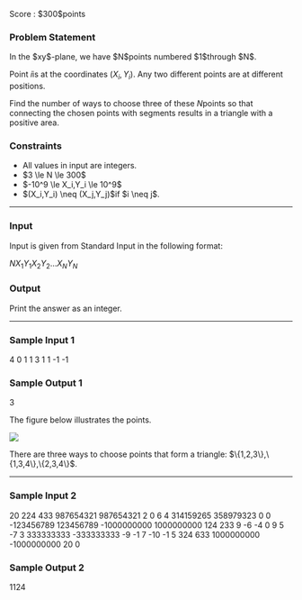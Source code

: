 
<div>

<span>

<span>

<p>
Score : $300$points
</p>

<div>

<section>

### **Problem Statement**

<p>
In the $xy$-plane, we have $N$points numbered $1$through $N$.

Point $i$is at the coordinates $(X_i,Y_i)$. Any two different points are at different positions.

Find the number of ways to choose three of these $N$points so that connecting the chosen points with segments results in a triangle with a positive area.
</p>

</section>

</div>

<div>

<section>

### **Constraints**

<ul>

<li>
All values in input are integers.
</li>

<li>
$3 \le N \le 300$
</li>

<li>
$-10^9 \le X_i,Y_i \le 10^9$
</li>

<li>
$(X_i,Y_i) \neq (X_j,Y_j)$if $i \neq j$.
</li>

</ul>

</section>

</div>

---

<div>

<div>

<section>

### **Input**

<p>
Input is given from Standard Input in the following format:
</p>

<div>

$N$$X_1$$Y_1$$X_2$$Y_2$$\dots$$X_N$$Y_N$
</div>

</section>

</div>

<div>

<section>

### **Output**

<p>
Print the answer as an integer.
</p>

</section>

</div>

</div>

---

<div>

<section>

### **Sample Input 1**

<div>

4
0 1
1 3
1 1
-1 -1

</div>

</section>

</div>

<div>

<section>

### **Sample Output 1**

<div>

3

</div>

<p>
The figure below illustrates the points.
</p>

<p>

<img src="https://img.atcoder.jp/ghi/11f8cb446cb2872c9a712c59195a1268.png">

</img>

</p>

<p>
There are three ways to choose points that form a triangle: $\{1,2,3\},\{1,3,4\},\{2,3,4\}$.
</p>

</section>

</div>

---

<div>

<section>

### **Sample Input 2**

<div>

20
224 433
987654321 987654321
2 0
6 4
314159265 358979323
0 0
-123456789 123456789
-1000000000 1000000000
124 233
9 -6
-4 0
9 5
-7 3
333333333 -333333333
-9 -1
7 -10
-1 5
324 633
1000000000 -1000000000
20 0

</div>

</section>

</div>

<div>

<section>

### **Sample Output 2**

<div>

1124

</div>

</section>

</div>

</span>

</span>

</div>
